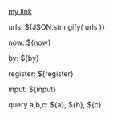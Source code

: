 [my link](/junk.txt)
[](/plot.view?src=regress&id=1&x=Save_cls[0].weights&y=Save_cls[0].weights)

urls: ${JSON.stringify( urls )}
	
now: ${now}
	
by: ${by}

register: ${register}

input: ${input}

query a,b,c: ${a}, ${b}, ${c}